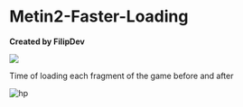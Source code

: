 # Metin2-Faster-Loading
**Created by FilipDev**

[![](https://img.youtube.com/vi/zw2S4Pfuou8/sddefault.jpg)](https://youtu.be/zw2S4Pfuou8)

Time of loading each fragment of the game before and after

![hp](https://i.gyazo.com/99176acdda98cf64da111c0a719ded91.png)